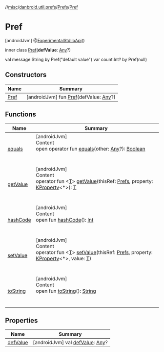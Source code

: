 //[misc](../../../index.md)/[danbroid.util.prefs](../../index.md)/[Prefs](../index.md)/[Pref](index.md)



# Pref  
 [androidJvm] @[ExperimentalStdlibApi](https://kotlinlang.org/api/latest/jvm/stdlib/kotlin/-experimental-stdlib-api/index.html)()  
  
inner class [Pref](index.md)(**defValue**: [Any](https://kotlinlang.org/api/latest/jvm/stdlib/kotlin/-any/index.html)?)

val message:String by Pref("default value") var count:Int? by Pref(null)

   


## Constructors  
  
|  Name|  Summary| 
|---|---|
| <a name="danbroid.util.prefs/Prefs.Pref/Pref/#kotlin.Any?/PointingToDeclaration/"></a>[Pref](-pref.md)| <a name="danbroid.util.prefs/Prefs.Pref/Pref/#kotlin.Any?/PointingToDeclaration/"></a> [androidJvm] fun [Pref](-pref.md)(defValue: [Any](https://kotlinlang.org/api/latest/jvm/stdlib/kotlin/-any/index.html)?)   <br>


## Functions  
  
|  Name|  Summary| 
|---|---|
| <a name="kotlin/Any/equals/#kotlin.Any?/PointingToDeclaration/"></a>[equals](../../../danbroid.util.resource/-resource-utils/index.md#%5Bkotlin%2FAny%2Fequals%2F%23kotlin.Any%3F%2FPointingToDeclaration%2F%5D%2FFunctions%2F572459619)| <a name="kotlin/Any/equals/#kotlin.Any?/PointingToDeclaration/"></a>[androidJvm]  <br>Content  <br>open operator fun [equals](../../../danbroid.util.resource/-resource-utils/index.md#%5Bkotlin%2FAny%2Fequals%2F%23kotlin.Any%3F%2FPointingToDeclaration%2F%5D%2FFunctions%2F572459619)(other: [Any](https://kotlinlang.org/api/latest/jvm/stdlib/kotlin/-any/index.html)?): [Boolean](https://kotlinlang.org/api/latest/jvm/stdlib/kotlin/-boolean/index.html)  <br><br><br>
| <a name="danbroid.util.prefs/Prefs.Pref/getValue/#danbroid.util.prefs.Prefs#kotlin.reflect.KProperty[*]/PointingToDeclaration/"></a>[getValue](get-value.md)| <a name="danbroid.util.prefs/Prefs.Pref/getValue/#danbroid.util.prefs.Prefs#kotlin.reflect.KProperty[*]/PointingToDeclaration/"></a>[androidJvm]  <br>Content  <br>operator fun <[T](get-value.md)> [getValue](get-value.md)(thisRef: [Prefs](../index.md), property: [KProperty](https://kotlinlang.org/api/latest/jvm/stdlib/kotlin.reflect/-k-property/index.html)<*>): [T](get-value.md)  <br><br><br>
| <a name="kotlin/Any/hashCode/#/PointingToDeclaration/"></a>[hashCode](../../../danbroid.util.resource/-resource-utils/index.md#%5Bkotlin%2FAny%2FhashCode%2F%23%2FPointingToDeclaration%2F%5D%2FFunctions%2F572459619)| <a name="kotlin/Any/hashCode/#/PointingToDeclaration/"></a>[androidJvm]  <br>Content  <br>open fun [hashCode](../../../danbroid.util.resource/-resource-utils/index.md#%5Bkotlin%2FAny%2FhashCode%2F%23%2FPointingToDeclaration%2F%5D%2FFunctions%2F572459619)(): [Int](https://kotlinlang.org/api/latest/jvm/stdlib/kotlin/-int/index.html)  <br><br><br>
| <a name="danbroid.util.prefs/Prefs.Pref/setValue/#danbroid.util.prefs.Prefs#kotlin.reflect.KProperty[*]#TypeParam(bounds=[kotlin.Any?])/PointingToDeclaration/"></a>[setValue](set-value.md)| <a name="danbroid.util.prefs/Prefs.Pref/setValue/#danbroid.util.prefs.Prefs#kotlin.reflect.KProperty[*]#TypeParam(bounds=[kotlin.Any?])/PointingToDeclaration/"></a>[androidJvm]  <br>Content  <br>operator fun <[T](set-value.md)> [setValue](set-value.md)(thisRef: [Prefs](../index.md), property: [KProperty](https://kotlinlang.org/api/latest/jvm/stdlib/kotlin.reflect/-k-property/index.html)<*>, value: [T](set-value.md))  <br><br><br>
| <a name="kotlin/Any/toString/#/PointingToDeclaration/"></a>[toString](../../../danbroid.util.resource/-resource-utils/index.md#%5Bkotlin%2FAny%2FtoString%2F%23%2FPointingToDeclaration%2F%5D%2FFunctions%2F572459619)| <a name="kotlin/Any/toString/#/PointingToDeclaration/"></a>[androidJvm]  <br>Content  <br>open fun [toString](../../../danbroid.util.resource/-resource-utils/index.md#%5Bkotlin%2FAny%2FtoString%2F%23%2FPointingToDeclaration%2F%5D%2FFunctions%2F572459619)(): [String](https://kotlinlang.org/api/latest/jvm/stdlib/kotlin/-string/index.html)  <br><br><br>


## Properties  
  
|  Name|  Summary| 
|---|---|
| <a name="danbroid.util.prefs/Prefs.Pref/defValue/#/PointingToDeclaration/"></a>[defValue](def-value.md)| <a name="danbroid.util.prefs/Prefs.Pref/defValue/#/PointingToDeclaration/"></a> [androidJvm] val [defValue](def-value.md): [Any](https://kotlinlang.org/api/latest/jvm/stdlib/kotlin/-any/index.html)?   <br>

